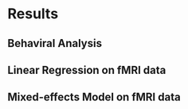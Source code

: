 # Results

## Behaviral Analysis

## Linear Regression on fMRI data

## Mixed-effects Model on fMRI data